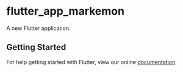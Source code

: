 # flutter_app_markemon

A new Flutter application.

## Getting Started

For help getting started with Flutter, view our online
[documentation](https://flutter.io/).
